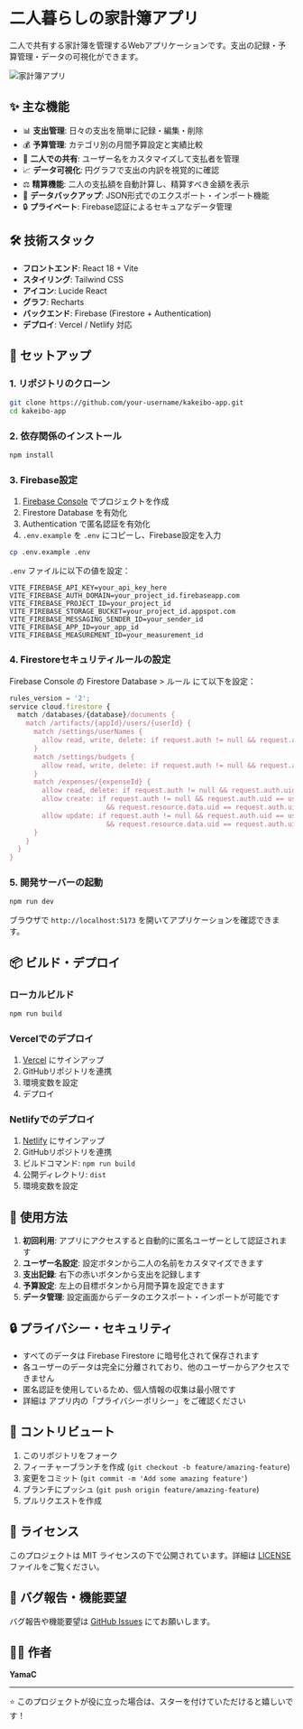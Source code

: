 # 二人暮らしの家計簿アプリ

二人で共有する家計簿を管理するWebアプリケーションです。支出の記録・予算管理・データの可視化ができます。

![家計簿アプリ](https://via.placeholder.com/800x400?text=Kakeibo+App+Screenshot)

## ✨ 主な機能

- 📊 **支出管理**: 日々の支出を簡単に記録・編集・削除
- 💰 **予算管理**: カテゴリ別の月間予算設定と実績比較
- 👥 **二人での共有**: ユーザー名をカスタマイズして支払者を管理
- 📈 **データ可視化**: 円グラフで支出の内訳を視覚的に確認
- ⚖️ **精算機能**: 二人の支払額を自動計算し、精算すべき金額を表示
- 💾 **データバックアップ**: JSON形式でのエクスポート・インポート機能
- 🔒 **プライベート**: Firebase認証によるセキュアなデータ管理

## 🛠️ 技術スタック

- **フロントエンド**: React 18 + Vite
- **スタイリング**: Tailwind CSS
- **アイコン**: Lucide React
- **グラフ**: Recharts
- **バックエンド**: Firebase (Firestore + Authentication)
- **デプロイ**: Vercel / Netlify 対応

## 🚀 セットアップ

### 1. リポジトリのクローン

```bash
git clone https://github.com/your-username/kakeibo-app.git
cd kakeibo-app
```

### 2. 依存関係のインストール

```bash
npm install
```

### 3. Firebase設定

1. [Firebase Console](https://console.firebase.google.com/) でプロジェクトを作成
2. Firestore Database を有効化
3. Authentication で匿名認証を有効化
4. `.env.example` を `.env` にコピーし、Firebase設定を入力

```bash
cp .env.example .env
```

`.env` ファイルに以下の値を設定：

```env
VITE_FIREBASE_API_KEY=your_api_key_here
VITE_FIREBASE_AUTH_DOMAIN=your_project_id.firebaseapp.com
VITE_FIREBASE_PROJECT_ID=your_project_id
VITE_FIREBASE_STORAGE_BUCKET=your_project_id.appspot.com
VITE_FIREBASE_MESSAGING_SENDER_ID=your_sender_id
VITE_FIREBASE_APP_ID=your_app_id
VITE_FIREBASE_MEASUREMENT_ID=your_measurement_id
```

### 4. Firestoreセキュリティルールの設定

Firebase Console の Firestore Database > ルール にて以下を設定：

```javascript
rules_version = '2';
service cloud.firestore {
  match /databases/{database}/documents {
    match /artifacts/{appId}/users/{userId} {
      match /settings/userNames {
        allow read, write, delete: if request.auth != null && request.auth.uid == userId;
      }
      match /settings/budgets {
        allow read, write, delete: if request.auth != null && request.auth.uid == userId;
      }
      match /expenses/{expenseId} {
        allow read, delete: if request.auth != null && request.auth.uid == userId;
        allow create: if request.auth != null && request.auth.uid == userId 
                        && request.resource.data.uid == request.auth.uid;
        allow update: if request.auth != null && request.auth.uid == userId 
                        && request.resource.data.uid == request.auth.uid;
      }
    }
  }
}
```

### 5. 開発サーバーの起動

```bash
npm run dev
```

ブラウザで `http://localhost:5173` を開いてアプリケーションを確認できます。

## 📦 ビルド・デプロイ

### ローカルビルド

```bash
npm run build
```

### Vercelでのデプロイ

1. [Vercel](https://vercel.com) にサインアップ
2. GitHubリポジトリを連携
3. 環境変数を設定
4. デプロイ

### Netlifyでのデプロイ

1. [Netlify](https://netlify.com) にサインアップ
2. GitHubリポジトリを連携
3. ビルドコマンド: `npm run build`
4. 公開ディレクトリ: `dist`
5. 環境変数を設定

## 📱 使用方法

1. **初回利用**: アプリにアクセスすると自動的に匿名ユーザーとして認証されます
2. **ユーザー名設定**: 設定ボタンから二人の名前をカスタマイズできます
3. **支出記録**: 右下の赤いボタンから支出を記録します
4. **予算設定**: 左上の目標ボタンから月間予算を設定できます
5. **データ管理**: 設定画面からデータのエクスポート・インポートが可能です

## 🔒 プライバシー・セキュリティ

- すべてのデータは Firebase Firestore に暗号化されて保存されます
- 各ユーザーのデータは完全に分離されており、他のユーザーからアクセスできません
- 匿名認証を使用しているため、個人情報の収集は最小限です
- 詳細は アプリ内の「プライバシーポリシー」をご確認ください

## 🤝 コントリビュート

1. このリポジトリをフォーク
2. フィーチャーブランチを作成 (`git checkout -b feature/amazing-feature`)
3. 変更をコミット (`git commit -m 'Add some amazing feature'`)
4. ブランチにプッシュ (`git push origin feature/amazing-feature`)
5. プルリクエストを作成

## 📄 ライセンス

このプロジェクトは MIT ライセンスの下で公開されています。詳細は [LICENSE](LICENSE) ファイルをご覧ください。

## 🐛 バグ報告・機能要望

バグ報告や機能要望は [GitHub Issues](https://github.com/your-username/kakeibo-app/issues) にてお願いします。

## 👨‍💻 作者

**YamaC**

---

⭐ このプロジェクトが役に立った場合は、スターを付けていただけると嬉しいです！
